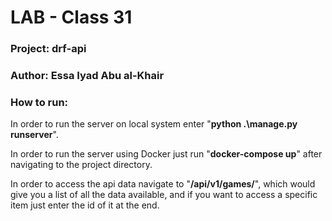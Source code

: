 # LAB - Class 31

### Project: drf-api

### Author: Essa Iyad Abu al-Khair

### How to run:

In order to run the server on local system enter "**python .\manage.py runserver**".

In order to run the server using Docker just run "**docker-compose up**" after navigating to the project directory.

In order to access the api data navigate to "**/api/v1/games/**", which would give you a list of all the data available, 
and if you want to access a specific item just enter the id of it at the end.